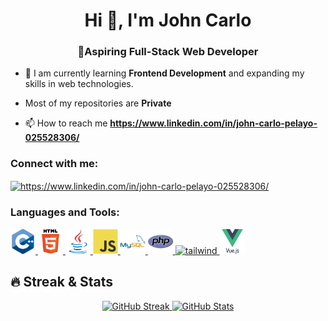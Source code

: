 <h1 align="center">Hi 👋, I'm John Carlo</h1>
<h3 align="center">🌟Aspiring Full-Stack Web Developer</h3>

- 🌱 I am currently learning **Frontend Development** and expanding my skills in web technologies. 
- Most of my repositories are **Private**

- 📫 How to reach me **https://www.linkedin.com/in/john-carlo-pelayo-025528306/**

<h3 align="left">Connect with me:</h3>
<p align="left">
<a href="https://linkedin.com/in/https://www.linkedin.com/in/john-carlo-pelayo-025528306/" target="blank"><img align="center" src="https://raw.githubusercontent.com/rahuldkjain/github-profile-readme-generator/master/src/images/icons/Social/linked-in-alt.svg" alt="https://www.linkedin.com/in/john-carlo-pelayo-025528306/" height="30" width="40" /></a>
</p>

<h3 align="left">Languages and Tools:</h3>
<p align="left"> <a href="https://www.w3schools.com/cpp/" target="_blank" rel="noreferrer"> <img src="https://raw.githubusercontent.com/devicons/devicon/master/icons/cplusplus/cplusplus-original.svg" alt="cplusplus" width="40" height="40"/> </a> <a href="https://www.w3.org/html/" target="_blank" rel="noreferrer"> <img src="https://raw.githubusercontent.com/devicons/devicon/master/icons/html5/html5-original-wordmark.svg" alt="html5" width="40" height="40"/> </a> <a href="https://www.java.com" target="_blank" rel="noreferrer"> <img src="https://raw.githubusercontent.com/devicons/devicon/master/icons/java/java-original.svg" alt="java" width="40" height="40"/> </a> <a href="https://developer.mozilla.org/en-US/docs/Web/JavaScript" target="_blank" rel="noreferrer"> <img src="https://raw.githubusercontent.com/devicons/devicon/master/icons/javascript/javascript-original.svg" alt="javascript" width="40" height="40"/> </a> <a href="https://www.mysql.com/" target="_blank" rel="noreferrer"> <img src="https://raw.githubusercontent.com/devicons/devicon/master/icons/mysql/mysql-original-wordmark.svg" alt="mysql" width="40" height="40"/> </a> <a href="https://www.php.net" target="_blank" rel="noreferrer"> <img src="https://raw.githubusercontent.com/devicons/devicon/master/icons/php/php-original.svg" alt="php" width="40" height="40"/> </a> <a href="https://tailwindcss.com/" target="_blank" rel="noreferrer"> <img src="https://www.vectorlogo.zone/logos/tailwindcss/tailwindcss-icon.svg" alt="tailwind" width="40" height="40"/>  <a href="https://vuejs.org/" target="_blank" rel="noreferrer">
    <img src="https://raw.githubusercontent.com/devicons/devicon/master/icons/vuejs/vuejs-original-wordmark.svg" alt="vuejs" width="40" height="40"/>
  </a> </a> </p>

## 🔥 Streak & Stats

<div align="center">
  <!-- GitHub Streak -->
  <a href="https://git.io/streak-stats">
    <img src="https://github-readme-streak-stats-xi-liard.vercel.app?user=CarlOwlTech&theme=vue-dark&border_radius=10&card_width=400" alt="GitHub Streak" />
      
  </a>
  <!-- GitHub Stats -->
  <a href="https://github.com/CarlOwlTech">
    <img src="https://github-readme-stats.vercel.app/api?username=CarlOwlTech&show_icons=true&theme=vue-dark&border_radius=10&card_width=350" alt="GitHub Stats" />
  </a>
</div>


